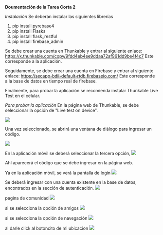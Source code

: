 **Doumentación de la Tarea Corta 2**

*Instalación*
Se deberán instalar las siguientes librerías 
1. pip install pyrebase4
2. pip install Flasks
3. pip install flask_restful
4. pip install firebase_admin

Se debe crear una cuenta en Thunkable y entrar al siguiente enlace:
https://x.thunkable.com/copy/9fdd4eb4ee9ddaa72af961dd9be4f4c7
Este corresponde a la aplicación. 

Seguidamente, se debe crear una cuenta en Firebase y entrar al siguiente enlace:
https://secapp-bdii-default-rtdb.firebaseio.com/
Este corresponde a la base de datos en tiempo real de firebase. 

Finalmente, para probar la aplicación se recomienda instalar Thunkable Live Test en el celular.

*Para probar la aplicación*
En la página web de Thunkable, se debe seleccionar la opción de "Live test on device".

![](resources/docu_imgs/photo_2022-11-02_22-27-23.jpg)

Una vez seleccionado, se abrirá una ventana de diálogo para ingresar un código.

![](resources/docu_imgs/photo_2022-11-02_22-27-26.jpg)

En la aplicación móvil se deberá seleccionar la tercera opción, 
![](resources/docu_imgs/photo_2022-11-02_22-27-41.jpg)

Ahí aparecerá el código que se debe ingresar en la página web. 

Ya en la aplicación móvil, se verá la pantalla de login 
![](resources/docu_imgs/photo_2022-11-02_22-27-43.jpg)

Se deberá ingresar con una cuenta existente en la base de datos, encontrados en la sección de autenticación. 
![](resources/docu_imgs/photo_2022-11-02_22-27-40.jpg)

pagina de comunidad
![](resources/docu_imgs/photo_2022-11-02_22-27-46.jpg)

si se selecciona la opción de amigos
![](resources/docu_imgs/photo_2022-11-02_22-27-47.jpg)

si se selecciona la opción de navegación
![](resources/docu_imgs/photo_2022-11-02_22-27-47%20(2).jpg)

al darle click al botoncito de mi ubicacion
![](resources/docu_imgs/photo_2022-11-02_22-27-49.jpg)

